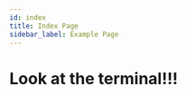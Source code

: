 ```yaml
---
id: index
title: Index Page
sidebar_label: Example Page
---
```


# Look at the terminal!!!

<Terminal target="docs.docs.shipyard" shell="/bin/bash" workdir="/" user="root" />